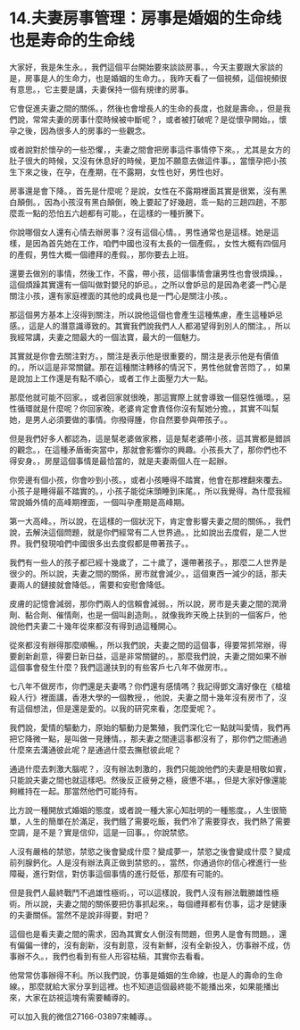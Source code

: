 # 14.夫妻房事管理：房事是婚姻的生命线也是寿命的生命线

大家好，我是朱生永。，我們這個平台開始要來談談房事。，今天主要跟大家談的是，房事是人的生命力，也是婚姻的生命力。，我昨天看了一個視頻，這個視頻很有意思。，它主要是講，夫妻保持一個有規律的房事。

它會促進夫妻之間的關係。，然後也會增長人的生命的長度，也就是壽命。，但是我們說，常常夫妻的房事什麼時候被中斷呢？，或者被打破呢？是從懷孕開始。，懷孕之後，因為很多人的房事的一些觀念。

或者說對於懷孕的一些恐懼，，夫妻之間會把房事這件事情停下來。，尤其是女方的肚子很大的時候，又沒有休息好的時候，更加不願意去做這件事。，當懷孕把小孩生下來之後，在孕，在產期，在不露期，女性也好，男性也好。

房事還是會下降。，首先是什麼呢？是說，女性在不露期裡面其實是很累，沒有黑白顛倒。，因為小孩沒有黑白顛倒，晚上要起了好幾趟，乖一點的三趟四趟，不那麼乖一點的恐怕五六趟都有可能。，在這樣的一種折騰下。

你說哪個女人還有心情去辦房事？沒有這個心情。，男性通常也是這樣。她是這樣，是因為首先她在工作，咱們中國也沒有太長的一個產假。，女性大概有四個月的產假，男性大概一個禮拜的產假。，那你要去上班。

還要去做別的事情，然後工作，不露，帶小孩，這個事情會讓男性也會很煩躁。，這個煩躁其實還有一個叫做對嬰兒的妒忌。，之所以會妒忌的是因為老婆一門心是關注小孩，還有家庭裡面的其他的成員也是一門心是關注小孩。。

那這個男方基本上沒得到關注，所以說他這個也會產生這種焦慮，產生這種妒忌感。，這是人的潛意識導致的。其實我們說我們人人都渴望得到別人的關注。，所以我經常講，夫妻之間最大的一個法寶，最大的一個魅力。

其實就是你會去關注對方。，關注是表示他是很重要的，關注是表示他是有價值的。，所以這是非常關鍵。那在這種關注轉移的情況下，男性他就會苦悶了。，如果是說加上工作還是有點不順心，或者工作上面壓力大一點。

那麼他就可能不回家。，或者回家就很晚，那這實際上就會導致一個惡性循環。，惡性循環就是什麼呢？你回家晚，老婆肯定會責怪你沒有幫她分擔。，其實不叫幫她，是男人必須要做的事情。你撥得腫，你自然要參與帶孩子。。

但是我們好多人都認為，這是幫老婆做家務，這是幫老婆帶小孩，這其實都是錯誤的觀念。，在這種矛盾衝突當中，那就會影響你的興趣。小孩長大了，那你們也不得安身。，房屋這個事情是最恰當的，就是夫妻兩個人在一起辦。

你旁邊有個小孩，你會吵到小孩。，或者小孩睡得不踏實，他會在那裡翻來覆去。小孩子是睡得最不踏實的。，小孩子能從床頭睡到床尾。，所以我覺得，為什麼我經常說婚外情的高峰期裡面，一個叫孕產期是高峰期。

第一大高峰。，所以說，在這樣的一個狀況下，肯定會影響夫妻之間的關係。，我們說，去解決這個問題，就是你們經常有二人世界過。，比如說出去度假，是二人世界。我們發現咱們中國很多出去度假都是帶著孩子。。

我們有一些人的孩子都已經十幾歲了，二十歲了，還帶著孩子。，那麼二人世界是很少的。所以說，夫妻之間的關係，房市就會減少。，這個東西一減少的話，那夫妻兩人的鏈接就會降低。，需要和安慰會降低。

皮膚的記憶會減弱，那你們兩人的信賴會減弱。，所以說，房市是夫妻之間的潤滑劑、黏合劑、催情劑，也是一個叫創造劑。，就像我昨天晚上扶到的一個客戶，他說他們夫妻二十幾年從來都沒有得到過這種開心。

從來都沒有辦得那麼順暢。，所以我們說，夫妻之間的這個事，得要常抓常辦，得要創新創意，得要日新日益，這是非常關鍵的。，那麼我們說，夫妻之間如果不辦這個事會發生什麼？我們這邊扶到的有些客戶七八年不做房市。。

七八年不做房市，你們還是夫妻嗎？你們還有感情嗎？我記得鄧文濤好像在《槍槍殺人行》裡面講，香港大學的一個教授，，他說，夫妻之間十幾年沒有房市了，沒有這個想法，但是還是愛的。以我的研究來看，怎麼愛呢？。

我們說，愛情的驅動力，原始的驅動力是繁殖，我們深化它一點就叫愛情，我們再把它降微一點，是叫做一見鍾情。，那夫妻之間連這事都沒有了，那你們之間通過什麼來去溝通彼此呢？是通過什麼去撫慰彼此呢？

通過什麼去刺激大腦呢？，沒有辦法刺激的，我們只能說他們的夫妻是相敬如賓，只能說夫妻之間也就這樣吧。然後反正疲勞之極，疲憊不堪。，但是大家好像還能夠維持在一起。那當然他們可能持有。

比方說一種開放式婚姻的態度，或者說一種大家心知肚明的一種態度。，人生很簡單，人生的簡單在於滿足，我們餓了需要吃飯，我們冷了需要穿衣，我們熱了需要空調，是不是？實是信仰，這是一回事。，你說禁慾。

人沒有嚴格的禁慾，禁慾之後會變成什麼？變成夢一，禁慾之後會變成什麼？變成前列腺鈣化。人是沒有辦法真正做到禁慾的。，當然，你通過你的信心裡進行一些障礙，進行對信，對仿事這個事情的進行貶低，那麼有可能的。

但是我們人最終戰鬥不過雄性極術。，可以這樣說，我們人沒有辦法戰勝雄性極術。所以說，夫妻之間的關係要把仿事抓起來。，每個禮拜都有仿事，這才是健康的夫妻關係。當然不是說非得要，對吧？

這個也是看夫妻之間的需求，因為其實女人倒沒有問題，但男人是會有問題。，還有偏偏一律的，沒有創新，沒有創意，沒有新鮮，沒有全新投入，仿事辦不成，仿事辦不久。，我們也看到有些人形容枯稿，其實你去看看。

他常常仿事辦得不利。所以我們說，仿事是婚姻的生命線，也是人的壽命的生命線。，那麼就給大家分享到這裡。也不知道這個最終能不能播出來，如果能播出來，大家在訪視這塊有需要輔導的。

可以加入我的微信27166-03897來輔導。。